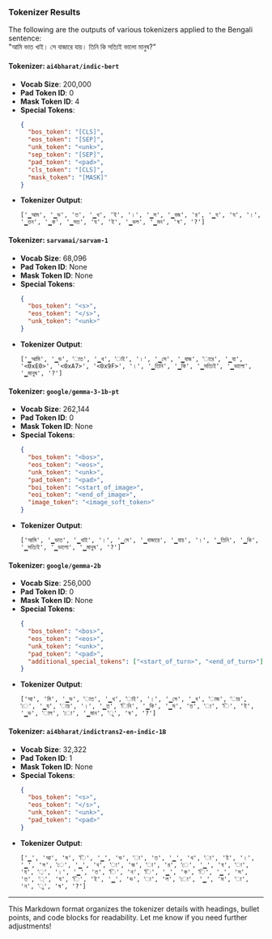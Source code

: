 ### Tokenizer Results

The following are the outputs of various tokenizers applied to the Bengali sentence:  
"আমি ভাত খাই। সে বাজারে যায়। তিনি কি সত্যিই ভালো মানুষ?"

#### Tokenizer: `ai4bharat/indic-bert`
- **Vocab Size**: 200,000
- **Pad Token ID**: 0
- **Mask Token ID**: 4
- **Special Tokens**:  
  ```json
  {
    "bos_token": "[CLS]",
    "eos_token": "[SEP]",
    "unk_token": "<unk>",
    "sep_token": "[SEP]",
    "pad_token": "<pad>",
    "cls_token": "[CLS]",
    "mask_token": "[MASK]"
  }
  ```
- **Tokenizer Output**:  
  ```
  ['▁আম', '▁ভ', 'ত', '▁খ', 'ই', '।', '▁স', '▁বজ', 'র', '▁য', 'য', '।', '▁তন', '▁ক', '▁সত', 'য', 'ই', '▁ভল', '▁মন', 'ষ', '?']
  ```

#### Tokenizer: `sarvamai/sarvam-1`
- **Vocab Size**: 68,096
- **Pad Token ID**: None
- **Mask Token ID**: None
- **Special Tokens**:  
  ```json
  {
    "bos_token": "<s>",
    "eos_token": "</s>",
    "unk_token": "<unk>"
  }
  ```
- **Tokenizer Output**:  
  ```
  ['▁আমি', '▁ভ', 'াত', '▁খ', 'াই', '।', '▁সে', '▁বাজ', 'ারে', '▁যা', '<0xE0>', '<0xA7>', '<0x9F>', '।', '▁তিনি', '▁কি', '▁সত্যিই', '▁ভালো', '▁মানুষ', '?']
  ```

#### Tokenizer: `google/gemma-3-1b-pt`
- **Vocab Size**: 262,144
- **Pad Token ID**: 0
- **Mask Token ID**: None
- **Special Tokens**:  
  ```json
  {
    "bos_token": "<bos>",
    "eos_token": "<eos>",
    "unk_token": "<unk>",
    "pad_token": "<pad>",
    "boi_token": "<start_of_image>",
    "eoi_token": "<end_of_image>",
    "image_token": "<image_soft_token>"
  }
  ```
- **Tokenizer Output**:  
  ```
  ['আমি', '▁ভাত', '▁খাই', '।', '▁সে', '▁বাজারে', '▁যায়', '।', '▁তিনি', '▁কি', '▁সত্যিই', '▁ভালো', '▁মানুষ', '?']
  ```

#### Tokenizer: `google/gemma-2b`
- **Vocab Size**: 256,000
- **Pad Token ID**: 0
- **Mask Token ID**: None
- **Special Tokens**:  
  ```json
  {
    "bos_token": "<bos>",
    "eos_token": "<eos>",
    "unk_token": "<unk>",
    "pad_token": "<pad>",
    "additional_special_tokens": ["<start_of_turn>", "<end_of_turn>"]
  }
  ```
- **Tokenizer Output**:  
  ```
  ['আ', 'মি', '▁ভ', 'াত', '▁খ', 'াই', '।', '▁সে', '▁ব', 'াজ', 'ার', 'ে', '▁য', 'ায়', '।', '▁ত', 'িনি', '▁কি', '▁স', 'ত', '্য', 'ি', 'ই', '▁ভ', 'াল', 'ো', '▁মান', 'ু', 'ষ', '?']
  ```

#### Tokenizer: `ai4bharat/indictrans2-en-indic-1B`
- **Vocab Size**: 32,322
- **Pad Token ID**: 1
- **Mask Token ID**: None
- **Special Tokens**:  
  ```json
  {
    "bos_token": "<s>",
    "eos_token": "</s>",
    "unk_token": "<unk>",
    "pad_token": "<pad>"
  }
  ```
- **Tokenizer Output**:  
  ```
  ['▁', 'আ', 'ম', 'ি', '▁', 'ভ', 'া', 'ত', '▁', 'খ', 'া', 'ই', '।', '▁', 'স', 'ে', '▁', 'ব', 'া', 'জ', 'া', 'র', 'ে', '▁', 'য', 'া', 'য', '়', '।', '▁', 'ত', 'ি', 'ন', 'ি', '▁', 'ক', 'ি', '▁', 'স', 'ত', '্', 'য', 'ি', 'ই', '▁', 'ভ', 'া', 'ল', 'ো', '▁', 'ম', 'া', 'ন', 'ু', 'ষ', '?']
  ```

---

This Markdown format organizes the tokenizer details with headings, bullet points, and code blocks for readability. Let me know if you need further adjustments!